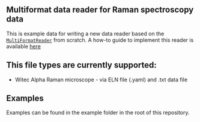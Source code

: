 ## Multiformat data reader for Raman spectroscopy data
This is example data for writing a new data reader based on the [`MultiFormatReader`](https://github.com/FAIRmat-NFDI/pynxtools/blob/master/src/pynxtools/dataconverter/readers/multi/reader.py) from scratch. A how-to guide to implement this reader is available [here](https://fairmat-nfdi.github.io/pynxtools/how-tos/use-multi-format-reader.html)

## This file types are currently supported:
- Witec Alpha Raman microscope - via ELN file (.yaml) and .txt data file


## Examples
Examples can be found in the example folder in the root of this repository.